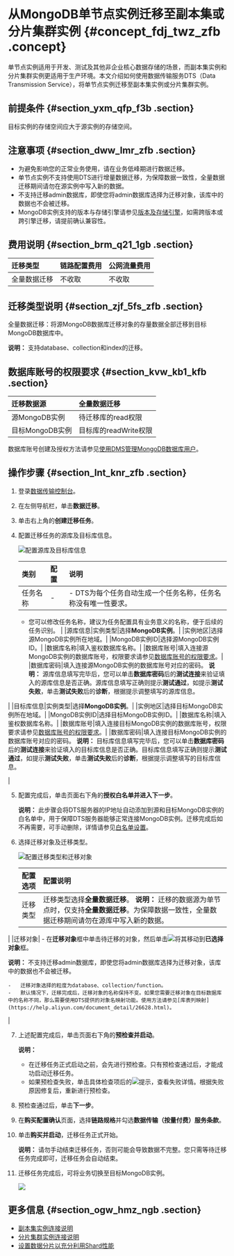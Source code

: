 # 从MongoDB单节点实例迁移至副本集或分片集群实例 {#concept_fdj_twz_zfb .concept}

单节点实例适用于开发、测试及其他非企业核心数据存储的场景，而副本集实例和分片集群实例更适用于生产环境。本文介绍如何使用数据传输服务DTS（Data Transmission Service），将单节点实例迁移至副本集实例或分片集群实例。

## 前提条件 {#section_yxm_qfp_f3b .section}

目标实例的存储空间应大于源实例的存储空间。

## 注意事项 {#section_dww_lmr_zfb .section}

-   为避免影响您的正常业务使用，请在业务低峰期进行数据迁移。
-   单节点实例不支持使用DTS进行增量数据迁移，为保障数据一致性，全量数据迁移期间请勿在源实例中写入新的数据。
-   不支持迁移admin数据库，即使您将admin数据库选择为迁移对象，该库中的数据也不会被迁移。
-   MongoDB实例支持的版本与存储引擎请参见[版本及存储引擎](../cn.zh-CN/产品简介/版本及存储引擎.md#)，如需跨版本或跨引擎迁移，请提前确认兼容性。

## 费用说明 {#section_brm_q21_1gb .section}

|迁移类型|链路配置费用|公网流量费用|
|:---|:-----|:-----|
|全量数据迁移|不收取|不收取|

## 迁移类型说明 {#section_zjf_5fs_zfb .section}

全量数据迁移：将源MongoDB数据库迁移对象的存量数据全部迁移到目标MongoDB数据库中。

**说明：** 支持database、collection和index的迁移。

## 数据库账号的权限要求 {#section_kvw_kb1_kfb .section}

|迁移数据源|全量数据迁移|
|:----|:-----|
|源MongoDB实例|待迁移库的read权限|
|目标MongoDB实例|目标库的readWrite权限|

数据库账号创建及授权方法请参见[使用DMS管理MongoDB数据库用户](cn.zh-CN/用户指南/账号管理/使用DMS管理MongoDB数据库用户.md#)。

## 操作步骤 {#section_lnt_knr_zfb .section}

1.  登录[数据传输控制台](https://dts.console.aliyun.com/)。
2.  在左侧导航栏，单击**数据迁移**。
3.  单击右上角的**创建迁移任务**。
4.  配置迁移任务的源库及目标库信息。

    ![配置源库及目标库信息](http://static-aliyun-doc.oss-cn-hangzhou.aliyuncs.com/assets/img/75938/156826604833658_zh-CN.png)

    |类别|配置|说明|
    |:-|:-|:-|
    |任务名称|-|     -   DTS为每个任务自动生成一个任务名称，任务名称没有唯一性要求。
    -   您可以修改任务名称，建议为任务配置具有业务意义的名称，便于后续的任务识别。
 |
    |源库信息|实例类型|选择**MongoDB实例**。|
    |实例地区|选择源MongoDB实例所在地域。|
    |MongoDB实例ID|选择源MongoDB实例ID。|
    |数据库名称|填入鉴权数据库名称。|
    |数据库账号|填入连接源MongoDB实例的数据库账号，权限要求请参见[数据库账号的权限要求](#section_kvw_kb1_kfb)。|
    |数据库密码|填入连接源MongoDB实例的数据库账号对应的密码。 **说明：** 源库信息填写完毕后，您可以单击**数据库密码**后的**测试连接**来验证填入的源库信息是否正确。源库信息填写正确则提示**测试通过**，如提示**测试失败**，单击**测试失败**后的**诊断**，根据提示调整填写的源库信息。

 |
    |目标库信息|实例类型|选择**MongoDB实例**。|
    |实例地区|选择目标MongoDB实例所在地域。|
    |MongoDB实例ID|选择目标MongoDB实例ID。|
    |数据库名称|填入鉴权数据库名称。|
    |数据库账号|填入连接目标MongoDB实例的数据库账号，权限要求请参见[数据库账号的权限要求](#section_kvw_kb1_kfb)。|
    |数据库密码|填入连接目标MongoDB实例的数据库账号对应的密码。 **说明：** 目标库信息填写完毕后，您可以单击**数据库密码**后的**测试连接**来验证填入的目标库信息是否正确。目标库信息填写正确则提示**测试通过**，如提示**测试失败**，单击**测试失败**后的**诊断**，根据提示调整填写的目标库信息。

 |

5.  配置完成后，单击页面右下角的**授权白名单并进入下一步**。

    **说明：** 此步骤会将DTS服务器的IP地址自动添加到源和目标MongoDB实例的白名单中，用于保障DTS服务器能够正常连接MongoDB实例。迁移完成后如不再需要，可手动删除，详情请参见[白名单设置](cn.zh-CN/用户指南/数据安全性/设置白名单.md#)。

6.  选择迁移对象及迁移类型。

    ![配置迁移类型和迁移对象](http://static-aliyun-doc.oss-cn-hangzhou.aliyuncs.com/assets/img/83046/156826604835725_zh-CN.png)

    |配置选项|配置说明|
    |:---|:---|
    |迁移类型|迁移类型选择**全量数据迁移**。 **说明：** 迁移的数据源为单节点时，仅支持**全量数据迁移**。为保障数据一致性，全量数据迁移期间请勿在源库中写入新的数据。

 |
    |迁移对象|     -   在**迁移对象**框中单击待迁移的对象，然后单击![](http://static-aliyun-doc.oss-cn-hangzhou.aliyuncs.com/assets/img/83046/156826604837966_zh-CN.png)将其移动到**已选择对象**框。

**说明：** 不支持迁移admin数据库，即使您将admin数据库选择为迁移对象，该库中的数据也不会被迁移。

    -   迁移对象选择的粒度为database、collection/function。
    -   默认情况下，迁移完成后，迁移对象的名称保持不变。如果您需要迁移对象在目标数据库中的名称不同，那么需要使用DTS提供的对象名映射功能。使用方法请参见[库表列映射](https://help.aliyun.com/document_detail/26628.html)。
 |

7.  上述配置完成后，单击页面右下角的**预检查并启动**。

    **说明：** 

    -   在迁移任务正式启动之前，会先进行预检查。只有预检查通过后，才能成功启动迁移任务。
    -   如果预检查失败，单击具体检查项后的![提示](http://static-aliyun-doc.oss-cn-hangzhou.aliyuncs.com/assets/img/140110/156826604850068_zh-CN.png)，查看失败详情。根据失败原因修复后，重新进行预检查。
8.  预检查通过后，单击**下一步**。
9.  在**购买配置确认**页面，选择**链路规格**并勾选**数据传输（按量付费）服务条款**。
10. 单击**购买并启动**，迁移任务正式开始。

    **说明：** 请勿手动结束迁移任务，否则可能会导致数据不完整。您只需等待迁移任务完成即可，迁移任务会自动结束。

11. 迁移任务完成后，可将业务切换至目标MongoDB实例。

    ![](http://static-aliyun-doc.oss-cn-hangzhou.aliyuncs.com/assets/img/83046/156826604951339_zh-CN.png)


## 更多信息 {#section_ogw_hmz_ngb .section}

-   [副本集实例连接说明](../cn.zh-CN/副本集快速入门/连接实例/副本集实例连接说明.md#)
-   [分片集群实例连接说明](../cn.zh-CN/分片集群快速入门/连接实例/分片集群实例连接说明.md#)
-   [设置数据分片以充分利用Shard性能](../cn.zh-CN/最佳实践/设置数据分片以充分利用Shard性能.md#)

